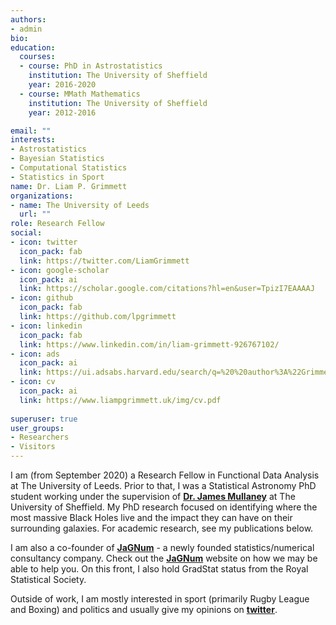 ```yaml
---
authors:
- admin
bio: 
education:
  courses:
  - course: PhD in Astrostatistics
    institution: The University of Sheffield
    year: 2016-2020
  - course: MMath Mathematics
    institution: The University of Sheffield
    year: 2012-2016

email: ""
interests:
- Astrostatistics
- Bayesian Statistics
- Computational Statistics
- Statistics in Sport 
name: Dr. Liam P. Grimmett
organizations:
- name: The University of Leeds
  url: ""
role: Research Fellow
social:
- icon: twitter
  icon_pack: fab
  link: https://twitter.com/LiamGrimmett
- icon: google-scholar
  icon_pack: ai
  link: https://scholar.google.com/citations?hl=en&user=TpizI7EAAAAJ
- icon: github
  icon_pack: fab
  link: https://github.com/lpgrimmett
- icon: linkedin
  icon_pack: fab
  link: https://www.linkedin.com/in/liam-grimmett-926767102/
- icon: ads
  icon_pack: ai
  link: https://ui.adsabs.harvard.edu/search/q=%20%20author%3A%22Grimmett%2C%20L.P.%22&sort=date%20desc%2C%20bibcode%20desc&p_=0
- icon: cv
  icon_pack: ai
  link: https://www.liampgrimmett.uk/img/cv.pdf
  
superuser: true
user_groups:
- Researchers
- Visitors
---
```


I am (from September 2020) a Research Fellow in Functional Data Analysis at The University of Leeds. 
Prior to that, I was a Statistical Astronomy PhD student working under the supervision of [**Dr. James Mullaney**](https://jamesmullaney.staff.shef.ac.uk/) at The University of Sheffield. My PhD research focused on identifying where the most massive Black Holes live and the impact they can have on their surrounding galaxies. For academic research, see my publications below.

I am also a co-founder of [**JaGNum**](https://www.jagnum.uk/) - a newly founded statistics/numerical consultancy company. Check out the [**JaGNum**](https://www.jagnum.uk/) website on how we may be able to help you. On this front, I also hold GradStat status from the Royal Statistical Society.

Outside of work, I am mostly interested in sport (primarily Rugby League and Boxing) and politics and usually give my opinions on [**twitter**](https://twitter.com/LiamGrimmett). 




